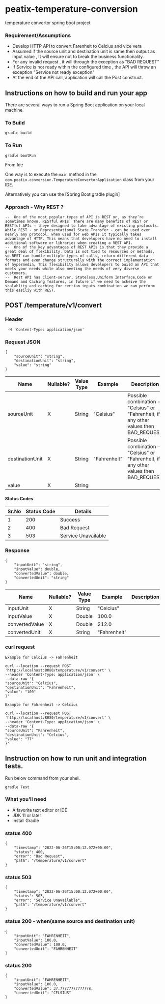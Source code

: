 # peatix-temperature-conversion
temperature convertor spring boot project

### Requirement/Assumptions
- Develop HTTP API to convert Farenheit to Celcius and vice vera
- Assumed if the source unit and destination unit is same then output as input value , It will ensure not to break the business functionality.
- For any invalid request , it will through the exception as "BAD REQUEST"
- If Service is not ready within the configured time , the API will throw an exception "Service not ready exception"
- At the end of the API call, application will call the Post construct.

## Instructions on how to build and run your app
There are several ways to run a Spring Boot application on your local machine.

### To Build
```shell 
gradle build
```

### To Run
```shell
gradle bootRun
```

From Ide

One way is to execute the `main` method in the `com.peatix.conversion.TemperatureConvertorApplication` class from your IDE.

Alternatively you can use the [Spring Boot gradle plugin]

### Approach - Why REST ?
````
--  One of the most popular types of API is REST or, as they’re sometimes known, RESTful APIs. There are many benefits of REST or RESTful APIs — theye designed to take advantage of existing protocols. While REST - or Representational State Transfer - can be used over nearly any protocol, when used for web APIs it typically takes advantage of HTTP. This means that developers have no need to install additional software or libraries when creating a REST API.
--  One of the key advantages of REST APIs is that they provide a great deal of flexibility. Data is not tied to resources or methods, so REST can handle multiple types of calls, return different data formats and even change structurally with the correct implementation of hypermedia. This flexibility allows developers to build an API that meets your needs while also meeting the needs of very diverse customers. 
--  Rest API has Client-server, Stateless,Uniform Interface,Code on Demand and Caching features, in future if we need to acheive the scalablity and caching for certian inputs combination we can perform this easiliy with REST. 
````
## POST /temperature/v1/convert

### Header
````
 -H 'Content-Type: application/json'
````
### Request JSON
````
{
    "sourceUnit": "string",
    "destinationUnit": "string",
    "value": "string"
}
````
| Name            | Nullable? | Value Type | Example      | Description                                                                            |
|-----------------|-----------|------------|--------------|----------------------------------------------------------------------------------------|
| sourceUnit      | X         | String     | "Celsius"    | Possible combination - "Celsius"  or "Fahrenheit, if any other values then BAD_REQUEST |                                                                                                  
| destinationUnit | X         | String     | "Fahrenheit" | Possible combination - "Celsius"  or "Fahrenheit, if any other values then BAD_REQUEST |
| value           | X         | String     |              |                                                                                        |


#### Status Codes

| Sr.No | Status Code | Details           |
|-------|-------------| ----------------- |
| 1     | 200         | Success           |
| 2     | 400         | Bad Request   |
| 3     | 503         | Service Unavailable |

### Response
````
{
    "inputUnit": "string",
    "inputValue": double,
    "convertedValue": double,
    "convertedUnit": "string"
}
````
| Name           | Nullable? | Value Type | Example      | Description |
|----------------|-----------|------------|--------------|-------------|
| inputUnit      | X         | String     | "Celcius"    |             |                                                                                                  
| inputValue     | X         | Double     | 100.0        |             |
| convertedValue | X         | Double     | 212.0        |             |
| convertedUnit  | X         | String     | "Fahrenheit" |             |


### curl request

```
Example for Celcius -> Fahrenheit

curl --location --request POST 'http://localhost:8080/temperature/v1/convert' \
--header 'Content-Type: application/json' \
--data-raw '{
"sourceUnit": "Celcius",
"destinationUnit": "Fahrenheit",
"value": "100"
}'

Example for Fahrenheit -> Celcius

curl --location --request POST 'http://localhost:8080/temperature/v1/convert' \
--header 'Content-Type: application/json' \
--data-raw '{
"sourceUnit": "Fahrenheit",
"destinationUnit": "Celcius",
"value": "77"
}'
```

## Instruction on how to run unit and integration tests.
Run below command from your shell.
```shell
gradle Test
```


### What you’ll need
- A favorite text editor or IDE
- JDK 11 or later
- Install Gradle

### status 400
```
{
    "timestamp": "2022-06-26T15:00:12.072+00:00",
    "status": 400,
    "error": "Bad Request",
    "path": "/temperature/v1/convert"
}
```

### status 503
```
{
    "timestamp": "2022-06-26T15:00:12.072+00:00",
    "status": 503,
    "error": "Service Unavailable",
    "path": "/temperature/v1/convert"
}

```
### status 200 - when(same source and destination unit)
```
{
    "inputUnit": "FAHRENHEIT",
    "inputValue": 100.0,
    "convertedValue": 100.0,
    "convertedUnit": "FAHRENHEIT"
}

```

### status 200 
```
{
    "inputUnit": "FAHRENHEIT",
    "inputValue": 100.0,
    "convertedValue": 37.77777777777778,
    "convertedUnit": "CELSIUS"
}

```